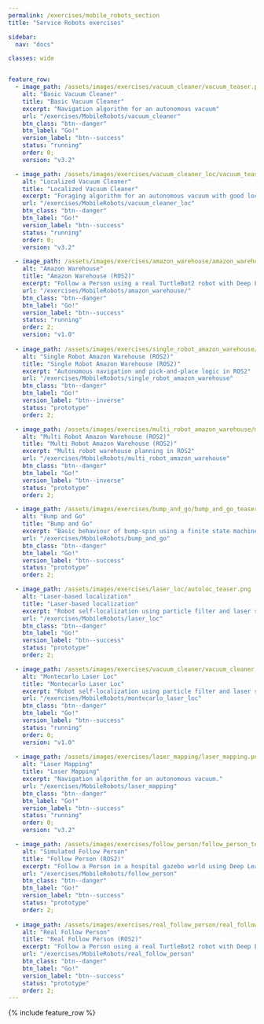 ```yaml
---
permalink: /exercises/mobile_robots_section
title: "Service Robots exercises"

sidebar:
  nav: "docs"

classes: wide


feature_row:
  - image_path: /assets/images/exercises/vacuum_cleaner/vacuum_teaser.png
    alt: "Basic Vacuum Cleaner"
    title: "Basic Vacuum Cleaner"
    excerpt: "Navigation algorithm for an autonomous vacuum"
    url: "/exercises/MobileRobots/vacuum_cleaner"
    btn_class: "btn--danger"
    btn_label: "Go!"
    version_label: "btn--success"
    status: "running"
    order: 0;
    version: "v3.2"

  - image_path: /assets/images/exercises/vacuum_cleaner_loc/vacuum_teaser.png
    alt: "Localized Vacuum Cleaner"
    title: "Localized Vacuum Cleaner"
    excerpt: "Foraging algorithm for an autonomous vacuum with good localization"
    url: "/exercises/MobileRobots/vacuum_cleaner_loc"
    btn_class: "btn--danger"
    btn_label: "Go!"
    version_label: "btn--success"
    status: "running"
    order: 0;
    version: "v3.2"

  - image_path: /assets/images/exercises/amazon_warehouse/amazon_warehouse1_teaser.png
    alt: "Amazon Warehouse"
    title: "Amazon Warehouse (ROS2)"
    excerpt: "Follow a Person using a real TurtleBot2 robot with Deep Learning"
    url: "/exercises/MobileRobots/amazon_warehouse/"
    btn_class: "btn--danger"
    btn_label: "Go!"
    version_label: "btn--success"
    status: "running"
    order: 2;
    version: "v1.0"
    
  - image_path: /assets/images/exercises/single_robot_amazon_warehouse/single_robot_amazon_warehouse_teaser.png
    alt: "Single Robot Amazon Warehouse (ROS2)"
    title: "Single Robot Amazon Warehouse (ROS2)"
    excerpt: "Autonomous navigation and pick-and-place logic in ROS2"
    url: "/exercises/MobileRobots/single_robot_amazon_warehouse"
    btn_class: "btn--danger"
    btn_label: "Go!"
    version_label: "btn--inverse"
    status: "prototype"
    order: 2;

  - image_path: /assets/images/exercises/multi_robot_amazon_warehouse/multi_robot_amazon_warehouse_teaser.png
    alt: "Multi Robot Amazon Warehouse (ROS2)"
    title: "Multi Robot Amazon Warehouse (ROS2)"
    excerpt: "Multi robot warehouse planning in ROS2"
    url: "/exercises/MobileRobots/multi_robot_amazon_warehouse"
    btn_class: "btn--danger"
    btn_label: "Go!"
    version_label: "btn--inverse"
    status: "prototype"
    order: 2;

  - image_path: /assets/images/exercises/bump_and_go/bump_and_go_teaser.png
    alt: "Bump and Go"
    title: "Bump and Go"
    excerpt: "Basic behaviour of bump-spin using a finite state machine"
    url: "/exercises/MobileRobots/bump_and_go"
    btn_class: "btn--danger"
    btn_label: "Go!"
    version_label: "btn--success"
    status: "prototype"
    order: 2;

  - image_path: /assets/images/exercises/laser_loc/autoloc_teaser.png
    alt: "Laser-based localization"
    title: "Laser-based localization"
    excerpt: "Robot self-localization using particle filter and laser sensor"
    url: "/exercises/MobileRobots/laser_loc"
    btn_class: "btn--danger"
    btn_label: "Go!"
    version_label: "btn--success"
    status: "prototype"
    order: 2;

  - image_path: /assets/images/exercises/vacuum_cleaner/vacuum_cleaner.png
    alt: "Montecarlo Laser Loc"
    title: "Montecarlo Laser Loc"
    excerpt: "Robot self-localization using particle filter and laser sensor"
    url: "/exercises/MobileRobots/montecarlo_laser_loc"
    btn_class: "btn--danger"
    btn_label: "Go!"
    version_label: "btn--success"
    status: "running"
    order: 0;
    version: "v1.0"
  
  - image_path: /assets/images/exercises/laser_mapping/laser_mapping.png
    alt: "Laser Mapping"
    title: "Laser Mapping"
    excerpt: "Navigation algorithm for an autonomous vacuum."
    url: "/exercises/MobileRobots/laser_mapping"
    btn_class: "btn--danger"
    btn_label: "Go!"
    version_label: "btn--success"
    status: "running"
    order: 0;
    version: "v3.2"

  - image_path: /assets/images/exercises/follow_person/follow_person_teaser.png
    alt: "Simulated Follow Person"
    title: "Follow Person (ROS2)"
    excerpt: "Follow a Person in a hospital gazebo world using Deep Learning"
    url: "/exercises/MobileRobots/follow_person"
    btn_class: "btn--danger"
    btn_label: "Go!"
    version_label: "btn--success"
    status: "prototype"
    order: 2;
  
  - image_path: /assets/images/exercises/real_follow_person/real_follow_person_teaser.png
    alt: "Real Follow Person"
    title: "Real Follow Person (ROS2)"
    excerpt: "Follow a Person using a real TurtleBot2 robot with Deep Learning"
    url: "/exercises/MobileRobots/real_follow_person"
    btn_class: "btn--danger"
    btn_label: "Go!"
    version_label: "btn--success"
    status: "prototype"
    order: 2;
---
```



{% include feature_row %}
